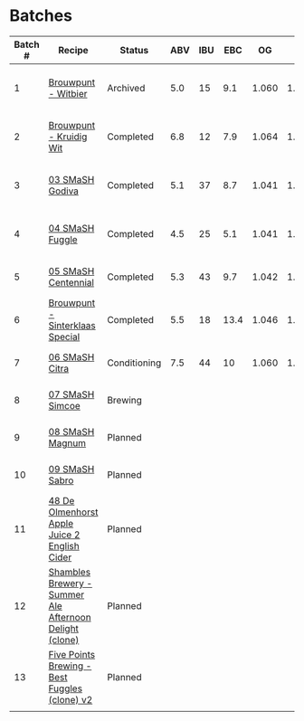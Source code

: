 # Batches

| Batch # | Recipe | Status | ABV | IBU | EBC | OG | FG | BJCP Style | Type |
|---------|--------|--------|-----|-----|-----|----|----|------------|------|
| 1 | [Brouwpunt - Witbier](batch_1/README.md) | Archived | 5.0 | 15 | 9.1 | 1.060 | 1.022 | 24A Witbier | All Grain brew kit |
| 2 | [Brouwpunt - Kruidig Wit](batch_2/README.md) | Completed | 6.8 | 12 | 7.9 | 1.064 | 1.012 | 24A Witbier | All Grain brew kit |
| 3 | [03 SMaSH Godiva](batch_3/README.md) | Completed | 5.1 | 37 | 8.7 | 1.041 | 1.002 | 12A British Golden Ale | All Grain |
| 4 | [04 SMaSH Fuggle](batch_4/README.md) | Completed | 4.5 | 25 | 5.1 | 1.041 | 1.007 | 12A British Golden Ale | All Grain |
| 5 | [05 SMaSH Centennial](batch_5/README.md) | Completed | 5.3 | 43 | 9.7 | 1.042 | 1.002 | 18B American Pale Ale | All Grain |
| 6 | [Brouwpunt - Sinterklaas Special](batch_6/README.md) | Completed | 5.5 | 18 | 13.4 | 1.046 | 1.004 | 30B Autumn Seasonal Beer | All Grain brew kit |
| 7 | [06 SMaSH Citra](batch_7/README.md) | Conditioning | 7.5 | 44 | 10 | 1.060 | 1.006 | 18B American Pale Ale | All Grain |
| 8 | [07 SMaSH Simcoe](batch_8/README.md) | Brewing | | | | | | 18B American Pale Ale | All Grain |
| 9 | [08 SMaSH Magnum](batch_9/README.md) | Planned | | | | | | 18A Blonde Ale | All Grain |
| 10 | [09 SMaSH Sabro](batch_10/README.md) | Planned | | | | | | 21B Specialty IPA | All Grain |
| 11 | [48 De Olmenhorst Apple Juice 2 English Cider](batch_11/README.md) | Planned | | | | | | C1B English Cider | Extract |
| 12 | [Shambles Brewery - Summer Ale Afternoon Delight (clone)](batch_12/README.md) | Planned | | | | | | 18A Blonde Ale | All Grain |
| 13 | [Five Points Brewing - Best Fuggles (clone) v2](batch_13/README.md) | Planned | | | | | | 11B Best Bitter | All Grain |
|  | | | | | | | | | |
